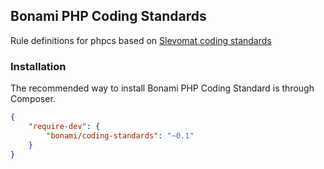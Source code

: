 ## Bonami PHP Coding Standards



Rule definitions for phpcs based on [Slevomat coding standards](https://github.com/slevomat/coding-standard)

### Installation

The recommended way to install Bonami PHP Coding Standard is through Composer.

```json
{
	"require-dev": {
		"bonami/coding-standards": "~0.1"
	}
}
```

